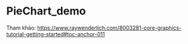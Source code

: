 # PieChart_demo
Tham khảo: https://www.raywenderlich.com/8003281-core-graphics-tutorial-getting-started#toc-anchor-011
